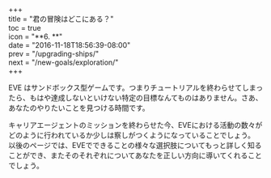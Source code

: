 +++  
title = "君の冒険はどこにある？"  
toc = true  
icon = "**6. **"  
date = "2016-11-18T18:56:39-08:00"  
prev = "/upgrading-ships/"  
next = "/new-goals/exploration/"  
+++

EVE はサンドボックス型ゲームです。つまりチュートリアルを終わらせてしまったら、もはや達成しないといけない特定の目標なんてものはありません。さあ、あなたのやりたいことを見つける時間です。

キャリアエージェントのミッションを終わらせた今、EVEにおける活動の数々がどのように行われているか少しは察しがつくようになっていることでしょう。 以後のページでは、EVEでできることの様々な選択肢についてもっと詳しく知ることができ、またそのそれぞれについてあなたを正しい方向に導いてくれることでしょう。